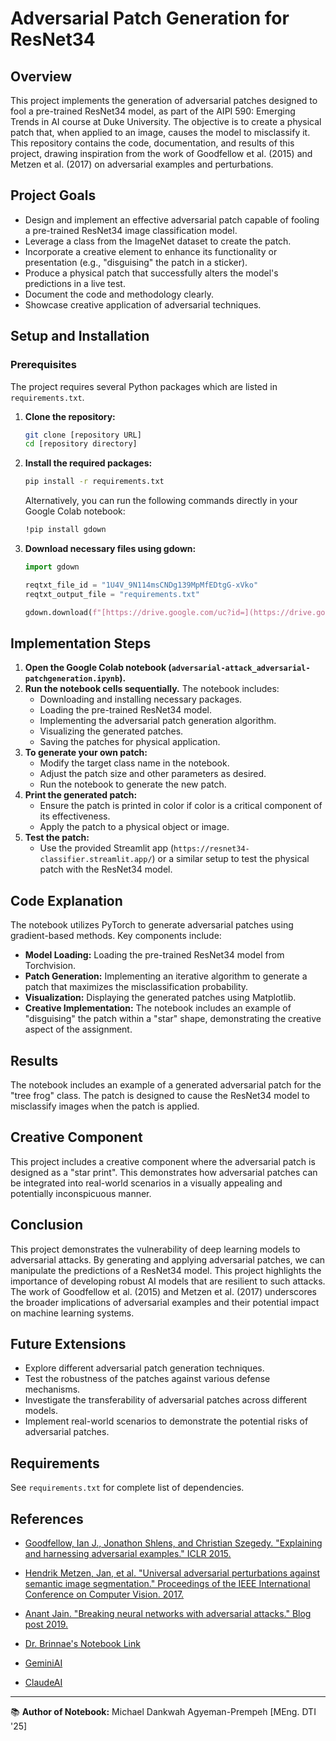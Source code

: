 # Adversarial Patch Generation for ResNet34

## Overview

This project implements the generation of adversarial patches designed to fool a pre-trained ResNet34 model, as part of the AIPI 590: Emerging Trends in AI course at Duke University. The objective is to create a physical patch that, when applied to an image, causes the model to misclassify it. This repository contains the code, documentation, and results of this project, drawing inspiration from the work of Goodfellow et al. (2015) and Metzen et al. (2017) on adversarial examples and perturbations.

## Project Goals

-   Design and implement an effective adversarial patch capable of fooling a pre-trained ResNet34 image classification model.
-   Leverage a class from the ImageNet dataset to create the patch.
-   Incorporate a creative element to enhance its functionality or presentation (e.g., "disguising" the patch in a sticker).
-   Produce a physical patch that successfully alters the model's predictions in a live test.
-   Document the code and methodology clearly.
-   Showcase creative application of adversarial techniques.

## Setup and Installation

### Prerequisites

The project requires several Python packages which are listed in `requirements.txt`.

1.  **Clone the repository:**

    ```bash
    git clone [repository URL]
    cd [repository directory]
    ```

2.  **Install the required packages:**

    ```bash
    pip install -r requirements.txt
    ```

    Alternatively, you can run the following commands directly in your Google Colab notebook:

    ```bash
    !pip install gdown
    ```

3.  **Download necessary files using gdown:**

    ```python
    import gdown

    reqtxt_file_id = "1U4V_9N114msCNDg139MpMfEDtgG-xVko"
    reqtxt_output_file = "requirements.txt"

    gdown.download(f"[https://drive.google.com/uc?id=](https://drive.google.com/uc?id=){reqtxt_file_id}", output=reqtxt_output_file)
    ```

## Implementation Steps

1.  **Open the Google Colab notebook (`adversarial-attack_adversarial-patchgeneration.ipynb`).**
2.  **Run the notebook cells sequentially.** The notebook includes:
    -   Downloading and installing necessary packages.
    -   Loading the pre-trained ResNet34 model.
    -   Implementing the adversarial patch generation algorithm.
    -   Visualizing the generated patches.
    -   Saving the patches for physical application.
3.  **To generate your own patch:**
    -   Modify the target class name in the notebook.
    -   Adjust the patch size and other parameters as desired.
    -   Run the notebook to generate the new patch.
4.  **Print the generated patch:**
    -   Ensure the patch is printed in color if color is a critical component of its effectiveness.
    -   Apply the patch to a physical object or image.
5.  **Test the patch:**
    -   Use the provided Streamlit app (`https://resnet34-classifier.streamlit.app/`) or a similar setup to test the physical patch with the ResNet34 model.

## Code Explanation

The notebook utilizes PyTorch to generate adversarial patches using gradient-based methods. Key components include:

-   **Model Loading:** Loading the pre-trained ResNet34 model from Torchvision.
-   **Patch Generation:** Implementing an iterative algorithm to generate a patch that maximizes the misclassification probability.
-   **Visualization:** Displaying the generated patches using Matplotlib.
-   **Creative Implementation:** The notebook includes an example of "disguising" the patch within a "star" shape, demonstrating the creative aspect of the assignment.

## Results

The notebook includes an example of a generated adversarial patch for the "tree frog" class. The patch is designed to cause the ResNet34 model to misclassify images when the patch is applied.

## Creative Component

This project includes a creative component where the adversarial patch is designed as a "star print". This demonstrates how adversarial patches can be integrated into real-world scenarios in a visually appealing and potentially inconspicuous manner.

## Conclusion

This project demonstrates the vulnerability of deep learning models to adversarial attacks. By generating and applying adversarial patches, we can manipulate the predictions of a ResNet34 model. This project highlights the importance of developing robust AI models that are resilient to such attacks. The work of Goodfellow et al. (2015) and Metzen et al. (2017) underscores the broader implications of adversarial examples and their potential impact on machine learning systems.

## Future Extensions

-   Explore different adversarial patch generation techniques.
-   Test the robustness of the patches against various defense mechanisms.
-   Investigate the transferability of adversarial patches across different models.
-   Implement real-world scenarios to demonstrate the potential risks of adversarial patches.

## Requirements

See `requirements.txt` for complete list of dependencies.

## References

-   [Goodfellow, Ian J., Jonathon Shlens, and Christian Szegedy. "Explaining and harnessing adversarial examples." ICLR 2015.](https://arxiv.org/abs/1412.6572)

-   [Hendrik Metzen, Jan, et al. "Universal adversarial perturbations against semantic image segmentation." Proceedings of the IEEE International Conference on Computer Vision. 2017.](https://openaccess.thecvf.com/content_ICCV_2017/papers/Metzen_Universal_Adversarial_Perturbations_ICCV_2017_paper.pdf)

-   [Anant Jain. "Breaking neural networks with adversarial attacks." Blog post 2019.](https://www.anantjain.dev/posts/the-intuition-behind-adversarial-attacks-on-neural-networks)

-   [Dr. Brinnae's Notebook Link](https://github.com/AIPI-590-XAI/Duke-AI-XAI/blob/main/adversarial-ai-example-notebooks/adversarial_attacks_patches.ipynb)

-   [GeminiAI](https://gemini.google.com/app)

-   [ClaudeAI](https://claude.ai/new)

---

📚 **Author of Notebook:** Michael Dankwah Agyeman-Prempeh [MEng. DTI '25]